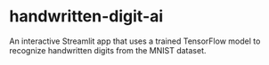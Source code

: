 # handwritten-digit-ai
An interactive Streamlit app that uses a trained TensorFlow model to recognize handwritten digits from the MNIST dataset.
